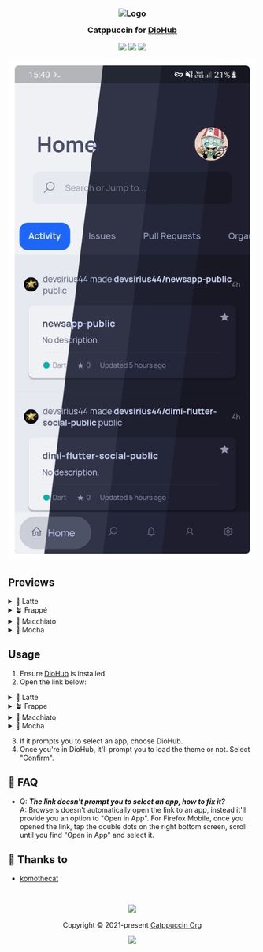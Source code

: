<h3 align="center">
	<img src="https://raw.githubusercontent.com/catppuccin/catppuccin/main/assets/logos/exports/1544x1544_circle.png" width="100" alt="Logo"/><br/>
	<img src="https://raw.githubusercontent.com/catppuccin/catppuccin/main/assets/misc/transparent.png" height="30" width="0px"/>
	Catppuccin for <a href="https://github.com/NamanShergill/diohub">DioHub</a>
	<img src="https://raw.githubusercontent.com/catppuccin/catppuccin/main/assets/misc/transparent.png" height="30" width="0px"/>
</h3>

<p align="center">
	<a href="https://github.com/UrNightmaree/catppuccin-diohub/stargazers"><img src="https://img.shields.io/github/stars/UrNightmaree/catppuccin-diohub?colorA=363a4f&colorB=b7bdf8&style=for-the-badge"></a>
	<a href="https://github.com/UrNightmaree/catppuccin-diohub/issues"><img src="https://img.shields.io/github/issues/UrNightmaree/catppuccin-diohub?colorA=363a4f&colorB=f5a97f&style=for-the-badge"></a>
	<a href="https://github.com/UrNightmaree/catppuccin-diohub/contributors"><img src="https://img.shields.io/github/contributors/UrNightmaree/catppuccin-diohub?colorA=363a4f&colorB=a6da95&style=for-the-badge"></a>
</p>

<p align="center">
	<img src="./assets/preview.webp"/>
</p>

## Previews

<details>
<summary>🌻 Latte</summary>

<img src="./assets/latte.webp"/>
</details>
<details>
<summary>🪴 Frappé</summary>

<img src="./assets/frappe.webp"/>
</details>
<details>
<summary>🌺 Macchiato</summary>

<img src="./assets/macchiato.webp"/>
</details>
<details>
<summary>🌿 Mocha</summary>

<img src="./assets/mocha.webp"/>
</details>

## Usage

1. Ensure [DioHub](https://github.com/NamanShergill/diohub) is installed.
2. Open the link below:
<details>
<summary>🌻 Latte</summary>

- <img alt="Latte Rosewater" src="https://github.com/catppuccin/catppuccin/raw/main/assets/palette/circles/latte_rosewater.png" height="12" weight="12"> **<a href="https://theme.felix.diohub?format_ver=0&elementsOnColors=ff5c5f77&faded2=ff8c8fa1&green=ff40a02b&baseElements=ff6c6f85&faded3=ff7c7f93&secondary=ffdce0e8&primary=ffeff1f5&faded1=ff9ca0b0&red=ffd20f39">&nbsp;Rosewater</a>**
- <img alt="Latte Flamingo" src="https://github.com/catppuccin/catppuccin/raw/main/assets/palette/circles/latte_flamingo.png" height="12" weight="12"> **<a href="https://theme.felix.diohub?format_ver=0&elementsOnColors=ff5c5f77&faded2=ff8c8fa1&green=ff40a02b&baseElements=ff6c6f85&faded3=ff7c7f93&secondary=ffdce0e8&primary=ffeff1f5&faded1=ff9ca0b0&red=ffd20f39">&nbsp;Flamingo</a>**
- <img alt="Latte Pink" src="https://github.com/catppuccin/catppuccin/raw/main/assets/palette/circles/latte_pink.png" height="12" weight="12"> **<a href="https://theme.felix.diohub?format_ver=0&elementsOnColors=ff5c5f77&faded2=ff8c8fa1&green=ff40a02b&baseElements=ff6c6f85&faded3=ff7c7f93&secondary=ffdce0e8&primary=ffeff1f5&faded1=ff9ca0b0&red=ffd20f39">&nbsp;Pink</a>**
- <img alt="Latte Mauve" src="https://github.com/catppuccin/catppuccin/raw/main/assets/palette/circles/latte_mauve.png" height="12" weight="12"> **<a href="https://theme.felix.diohub?format_ver=0&elementsOnColors=ff5c5f77&faded2=ff8c8fa1&green=ff40a02b&baseElements=ff6c6f85&faded3=ff7c7f93&secondary=ffdce0e8&primary=ffeff1f5&faded1=ff9ca0b0&red=ffd20f39">&nbsp;Mauve</a>**
- <img alt="Latte Red" src="https://github.com/catppuccin/catppuccin/raw/main/assets/palette/circles/latte_red.png" height="12" weight="12"> **<a href="https://theme.felix.diohub?format_ver=0&elementsOnColors=ff5c5f77&faded2=ff8c8fa1&green=ff40a02b&baseElements=ff6c6f85&faded3=ff7c7f93&secondary=ffdce0e8&primary=ffeff1f5&faded1=ff9ca0b0&red=ffd20f39">&nbsp;Red</a>**
- <img alt="Latte Maroon" src="https://github.com/catppuccin/catppuccin/raw/main/assets/palette/circles/latte_maroon.png" height="12" weight="12"> **<a href="https://theme.felix.diohub?format_ver=0&elementsOnColors=ff5c5f77&faded2=ff8c8fa1&green=ff40a02b&baseElements=ff6c6f85&faded3=ff7c7f93&secondary=ffdce0e8&primary=ffeff1f5&faded1=ff9ca0b0&red=ffd20f39">&nbsp;Maroon</a>**
- <img alt="Latte Peach" src="https://github.com/catppuccin/catppuccin/raw/main/assets/palette/circles/latte_peach.png" height="12" weight="12"> **<a href="https://theme.felix.diohub?format_ver=0&elementsOnColors=ff5c5f77&faded2=ff8c8fa1&green=ff40a02b&baseElements=ff6c6f85&faded3=ff7c7f93&secondary=ffdce0e8&primary=ffeff1f5&faded1=ff9ca0b0&red=ffd20f39">&nbsp;Peach</a>**
- <img alt="Latte Yellow" src="https://github.com/catppuccin/catppuccin/raw/main/assets/palette/circles/latte_yellow.png" height="12" weight="12"> **<a href="https://theme.felix.diohub?format_ver=0&elementsOnColors=ff5c5f77&faded2=ff8c8fa1&green=ff40a02b&baseElements=ff6c6f85&faded3=ff7c7f93&secondary=ffdce0e8&primary=ffeff1f5&faded1=ff9ca0b0&red=ffd20f39">&nbsp;Yellow</a>**
- <img alt="Latte Green" src="https://github.com/catppuccin/catppuccin/raw/main/assets/palette/circles/latte_green.png" height="12" weight="12"> **<a href="https://theme.felix.diohub?format_ver=0&elementsOnColors=ff5c5f77&faded2=ff8c8fa1&green=ff40a02b&baseElements=ff6c6f85&faded3=ff7c7f93&secondary=ffdce0e8&primary=ffeff1f5&faded1=ff9ca0b0&red=ffd20f39">&nbsp;Green</a>**
- <img alt="Latte Teal" src="https://github.com/catppuccin/catppuccin/raw/main/assets/palette/circles/latte_teal.png" height="12" weight="12"> **<a href="https://theme.felix.diohub?format_ver=0&elementsOnColors=ff5c5f77&faded2=ff8c8fa1&green=ff40a02b&baseElements=ff6c6f85&faded3=ff7c7f93&secondary=ffdce0e8&primary=ffeff1f5&faded1=ff9ca0b0&red=ffd20f39">&nbsp;Teal</a>**
- <img alt="Latte Sky" src="https://github.com/catppuccin/catppuccin/raw/main/assets/palette/circles/latte_sky.png" height="12" weight="12"> **<a href="https://theme.felix.diohub?format_ver=0&elementsOnColors=ff5c5f77&faded2=ff8c8fa1&green=ff40a02b&baseElements=ff6c6f85&faded3=ff7c7f93&secondary=ffdce0e8&primary=ffeff1f5&faded1=ff9ca0b0&red=ffd20f39">&nbsp;Sky</a>**
- <img alt="Latte Sapphire" src="https://github.com/catppuccin/catppuccin/raw/main/assets/palette/circles/latte_sapphire.png" height="12" weight="12"> **<a href="https://theme.felix.diohub?format_ver=0&elementsOnColors=ff5c5f77&faded2=ff8c8fa1&green=ff40a02b&baseElements=ff6c6f85&faded3=ff7c7f93&secondary=ffdce0e8&primary=ffeff1f5&faded1=ff9ca0b0&red=ffd20f39">&nbsp;Sapphire</a>**
- <img alt="Latte Blue" src="https://github.com/catppuccin/catppuccin/raw/main/assets/palette/circles/latte_blue.png" height="12" weight="12"> **<a href="https://theme.felix.diohub?format_ver=0&elementsOnColors=ff5c5f77&faded2=ff8c8fa1&green=ff40a02b&baseElements=ff6c6f85&faded3=ff7c7f93&secondary=ffdce0e8&primary=ffeff1f5&faded1=ff9ca0b0&red=ffd20f39">&nbsp;Blue</a>**
- <img alt="Latte Lavender" src="https://github.com/catppuccin/catppuccin/raw/main/assets/palette/circles/latte_lavender.png" height="12" weight="12"> **<a href="https://theme.felix.diohub?format_ver=0&elementsOnColors=ff5c5f77&faded2=ff8c8fa1&green=ff40a02b&baseElements=ff6c6f85&faded3=ff7c7f93&secondary=ffdce0e8&primary=ffeff1f5&faded1=ff9ca0b0&red=ffd20f39">&nbsp;Lavender</a>**
- <img alt="Latte Text" src="https://github.com/catppuccin/catppuccin/raw/main/assets/palette/circles/latte_text.png" height="12" weight="12"> **<a href="https://theme.felix.diohub?format_ver=0&elementsOnColors=ff5c5f77&faded2=ff8c8fa1&green=ff40a02b&baseElements=ff6c6f85&faded3=ff7c7f93&secondary=ffdce0e8&primary=ffeff1f5&faded1=ff9ca0b0&red=ffd20f39">&nbsp;Text</a>**
</details>
<details>
<summary>🪴 Frappe</summary>


- <img alt="Frappe Rosewater" src="https://github.com/catppuccin/catppuccin/raw/main/assets/palette/circles/frappe_rosewater.png" height="12" weight="12"> **<a href="https://theme.felix.diohub?format_ver=0&primary=ff303446&faded1=ff737994&baseElements=ffa5adce&red=ffe78284&faded3=ff949cbb&elementsOnColors=ffb5bfe2&secondary=ff232634&faded2=ff838ba7&green=ffa6d189">&nbsp;Rosewater</a>**
- <img alt="Frappe Flamingo" src="https://github.com/catppuccin/catppuccin/raw/main/assets/palette/circles/frappe_flamingo.png" height="12" weight="12"> **<a href="https://theme.felix.diohub?format_ver=0&primary=ff303446&faded1=ff737994&baseElements=ffa5adce&red=ffe78284&faded3=ff949cbb&elementsOnColors=ffb5bfe2&secondary=ff232634&faded2=ff838ba7&green=ffa6d189">&nbsp;Flamingo</a>**
- <img alt="Frappe Pink" src="https://github.com/catppuccin/catppuccin/raw/main/assets/palette/circles/frappe_pink.png" height="12" weight="12"> **<a href="https://theme.felix.diohub?format_ver=0&primary=ff303446&faded1=ff737994&baseElements=ffa5adce&red=ffe78284&faded3=ff949cbb&elementsOnColors=ffb5bfe2&secondary=ff232634&faded2=ff838ba7&green=ffa6d189">&nbsp;Pink</a>**
- <img alt="Frappe Mauve" src="https://github.com/catppuccin/catppuccin/raw/main/assets/palette/circles/frappe_mauve.png" height="12" weight="12"> **<a href="https://theme.felix.diohub?format_ver=0&primary=ff303446&faded1=ff737994&baseElements=ffa5adce&red=ffe78284&faded3=ff949cbb&elementsOnColors=ffb5bfe2&secondary=ff232634&faded2=ff838ba7&green=ffa6d189">&nbsp;Mauve</a>**
- <img alt="Frappe Red" src="https://github.com/catppuccin/catppuccin/raw/main/assets/palette/circles/frappe_red.png" height="12" weight="12"> **<a href="https://theme.felix.diohub?format_ver=0&primary=ff303446&faded1=ff737994&baseElements=ffa5adce&red=ffe78284&faded3=ff949cbb&elementsOnColors=ffb5bfe2&secondary=ff232634&faded2=ff838ba7&green=ffa6d189">&nbsp;Red</a>**
- <img alt="Frappe Maroon" src="https://github.com/catppuccin/catppuccin/raw/main/assets/palette/circles/frappe_maroon.png" height="12" weight="12"> **<a href="https://theme.felix.diohub?format_ver=0&primary=ff303446&faded1=ff737994&baseElements=ffa5adce&red=ffe78284&faded3=ff949cbb&elementsOnColors=ffb5bfe2&secondary=ff232634&faded2=ff838ba7&green=ffa6d189">&nbsp;Maroon</a>**
- <img alt="Frappe Peach" src="https://github.com/catppuccin/catppuccin/raw/main/assets/palette/circles/frappe_peach.png" height="12" weight="12"> **<a href="https://theme.felix.diohub?format_ver=0&primary=ff303446&faded1=ff737994&baseElements=ffa5adce&red=ffe78284&faded3=ff949cbb&elementsOnColors=ffb5bfe2&secondary=ff232634&faded2=ff838ba7&green=ffa6d189">&nbsp;Peach</a>**
- <img alt="Frappe Yellow" src="https://github.com/catppuccin/catppuccin/raw/main/assets/palette/circles/frappe_yellow.png" height="12" weight="12"> **<a href="https://theme.felix.diohub?format_ver=0&primary=ff303446&faded1=ff737994&baseElements=ffa5adce&red=ffe78284&faded3=ff949cbb&elementsOnColors=ffb5bfe2&secondary=ff232634&faded2=ff838ba7&green=ffa6d189">&nbsp;Yellow</a>**
- <img alt="Frappe Green" src="https://github.com/catppuccin/catppuccin/raw/main/assets/palette/circles/frappe_green.png" height="12" weight="12"> **<a href="https://theme.felix.diohub?format_ver=0&primary=ff303446&faded1=ff737994&baseElements=ffa5adce&red=ffe78284&faded3=ff949cbb&elementsOnColors=ffb5bfe2&secondary=ff232634&faded2=ff838ba7&green=ffa6d189">&nbsp;Green</a>**
- <img alt="Frappe Teal" src="https://github.com/catppuccin/catppuccin/raw/main/assets/palette/circles/frappe_teal.png" height="12" weight="12"> **<a href="https://theme.felix.diohub?format_ver=0&primary=ff303446&faded1=ff737994&baseElements=ffa5adce&red=ffe78284&faded3=ff949cbb&elementsOnColors=ffb5bfe2&secondary=ff232634&faded2=ff838ba7&green=ffa6d189">&nbsp;Teal</a>**
- <img alt="Frappe Sky" src="https://github.com/catppuccin/catppuccin/raw/main/assets/palette/circles/frappe_sky.png" height="12" weight="12"> **<a href="https://theme.felix.diohub?format_ver=0&primary=ff303446&faded1=ff737994&baseElements=ffa5adce&red=ffe78284&faded3=ff949cbb&elementsOnColors=ffb5bfe2&secondary=ff232634&faded2=ff838ba7&green=ffa6d189">&nbsp;Sky</a>**
- <img alt="Frappe Sapphire" src="https://github.com/catppuccin/catppuccin/raw/main/assets/palette/circles/frappe_sapphire.png" height="12" weight="12"> **<a href="https://theme.felix.diohub?format_ver=0&primary=ff303446&faded1=ff737994&baseElements=ffa5adce&red=ffe78284&faded3=ff949cbb&elementsOnColors=ffb5bfe2&secondary=ff232634&faded2=ff838ba7&green=ffa6d189">&nbsp;Sapphire</a>**
- <img alt="Frappe Blue" src="https://github.com/catppuccin/catppuccin/raw/main/assets/palette/circles/frappe_blue.png" height="12" weight="12"> **<a href="https://theme.felix.diohub?format_ver=0&primary=ff303446&faded1=ff737994&baseElements=ffa5adce&red=ffe78284&faded3=ff949cbb&elementsOnColors=ffb5bfe2&secondary=ff232634&faded2=ff838ba7&green=ffa6d189">&nbsp;Blue</a>**
- <img alt="Frappe Lavender" src="https://github.com/catppuccin/catppuccin/raw/main/assets/palette/circles/frappe_lavender.png" height="12" weight="12"> **<a href="https://theme.felix.diohub?format_ver=0&primary=ff303446&faded1=ff737994&baseElements=ffa5adce&red=ffe78284&faded3=ff949cbb&elementsOnColors=ffb5bfe2&secondary=ff232634&faded2=ff838ba7&green=ffa6d189">&nbsp;Lavender</a>**
- <img alt="Frappe Text" src="https://github.com/catppuccin/catppuccin/raw/main/assets/palette/circles/frappe_text.png" height="12" weight="12"> **<a href="https://theme.felix.diohub?format_ver=0&primary=ff303446&faded1=ff737994&baseElements=ffa5adce&red=ffe78284&faded3=ff949cbb&elementsOnColors=ffb5bfe2&secondary=ff232634&faded2=ff838ba7&green=ffa6d189">&nbsp;Text</a>**
</details>
<details>
<summary>🌺 Macchiato</summary>

- <img alt="Macchiato Rosewater" src="https://github.com/catppuccin/catppuccin/raw/main/assets/palette/circles/macchiato_rosewater.png" height="12" weight="12"> **<a href="https://theme.felix.diohub?format_ver=0&faded2=ff8087a2&secondary=ff181926&faded3=ff939ab7&elementsOnColors=ffb8c0e0&baseElements=ffa5adcb&red=ffed8796&faded1=ff6e738d&green=ffa6da95&primary=ff24273a">&nbsp;Rosewater</a>**
- <img alt="Macchiato Flamingo" src="https://github.com/catppuccin/catppuccin/raw/main/assets/palette/circles/macchiato_flamingo.png" height="12" weight="12"> **<a href="https://theme.felix.diohub?format_ver=0&faded2=ff8087a2&secondary=ff181926&faded3=ff939ab7&elementsOnColors=ffb8c0e0&baseElements=ffa5adcb&red=ffed8796&faded1=ff6e738d&green=ffa6da95&primary=ff24273a">&nbsp;Flamingo</a>**
- <img alt="Macchiato Pink" src="https://github.com/catppuccin/catppuccin/raw/main/assets/palette/circles/macchiato_pink.png" height="12" weight="12"> **<a href="https://theme.felix.diohub?format_ver=0&faded2=ff8087a2&secondary=ff181926&faded3=ff939ab7&elementsOnColors=ffb8c0e0&baseElements=ffa5adcb&red=ffed8796&faded1=ff6e738d&green=ffa6da95&primary=ff24273a">&nbsp;Pink</a>**
- <img alt="Macchiato Mauve" src="https://github.com/catppuccin/catppuccin/raw/main/assets/palette/circles/macchiato_mauve.png" height="12" weight="12"> **<a href="https://theme.felix.diohub?format_ver=0&faded2=ff8087a2&secondary=ff181926&faded3=ff939ab7&elementsOnColors=ffb8c0e0&baseElements=ffa5adcb&red=ffed8796&faded1=ff6e738d&green=ffa6da95&primary=ff24273a">&nbsp;Mauve</a>**
- <img alt="Macchiato Red" src="https://github.com/catppuccin/catppuccin/raw/main/assets/palette/circles/macchiato_red.png" height="12" weight="12"> **<a href="https://theme.felix.diohub?format_ver=0&faded2=ff8087a2&secondary=ff181926&faded3=ff939ab7&elementsOnColors=ffb8c0e0&baseElements=ffa5adcb&red=ffed8796&faded1=ff6e738d&green=ffa6da95&primary=ff24273a">&nbsp;Red</a>**
- <img alt="Macchiato Maroon" src="https://github.com/catppuccin/catppuccin/raw/main/assets/palette/circles/macchiato_maroon.png" height="12" weight="12"> **<a href="https://theme.felix.diohub?format_ver=0&faded2=ff8087a2&secondary=ff181926&faded3=ff939ab7&elementsOnColors=ffb8c0e0&baseElements=ffa5adcb&red=ffed8796&faded1=ff6e738d&green=ffa6da95&primary=ff24273a">&nbsp;Maroon</a>**
- <img alt="Macchiato Peach" src="https://github.com/catppuccin/catppuccin/raw/main/assets/palette/circles/macchiato_peach.png" height="12" weight="12"> **<a href="https://theme.felix.diohub?format_ver=0&faded2=ff8087a2&secondary=ff181926&faded3=ff939ab7&elementsOnColors=ffb8c0e0&baseElements=ffa5adcb&red=ffed8796&faded1=ff6e738d&green=ffa6da95&primary=ff24273a">&nbsp;Peach</a>**
- <img alt="Macchiato Yellow" src="https://github.com/catppuccin/catppuccin/raw/main/assets/palette/circles/macchiato_yellow.png" height="12" weight="12"> **<a href="https://theme.felix.diohub?format_ver=0&faded2=ff8087a2&secondary=ff181926&faded3=ff939ab7&elementsOnColors=ffb8c0e0&baseElements=ffa5adcb&red=ffed8796&faded1=ff6e738d&green=ffa6da95&primary=ff24273a">&nbsp;Yellow</a>**
- <img alt="Macchiato Green" src="https://github.com/catppuccin/catppuccin/raw/main/assets/palette/circles/macchiato_green.png" height="12" weight="12"> **<a href="https://theme.felix.diohub?format_ver=0&faded2=ff8087a2&secondary=ff181926&faded3=ff939ab7&elementsOnColors=ffb8c0e0&baseElements=ffa5adcb&red=ffed8796&faded1=ff6e738d&green=ffa6da95&primary=ff24273a">&nbsp;Green</a>**
- <img alt="Macchiato Teal" src="https://github.com/catppuccin/catppuccin/raw/main/assets/palette/circles/macchiato_teal.png" height="12" weight="12"> **<a href="https://theme.felix.diohub?format_ver=0&faded2=ff8087a2&secondary=ff181926&faded3=ff939ab7&elementsOnColors=ffb8c0e0&baseElements=ffa5adcb&red=ffed8796&faded1=ff6e738d&green=ffa6da95&primary=ff24273a">&nbsp;Teal</a>**
- <img alt="Macchiato Sky" src="https://github.com/catppuccin/catppuccin/raw/main/assets/palette/circles/macchiato_sky.png" height="12" weight="12"> **<a href="https://theme.felix.diohub?format_ver=0&faded2=ff8087a2&secondary=ff181926&faded3=ff939ab7&elementsOnColors=ffb8c0e0&baseElements=ffa5adcb&red=ffed8796&faded1=ff6e738d&green=ffa6da95&primary=ff24273a">&nbsp;Sky</a>**
- <img alt="Macchiato Sapphire" src="https://github.com/catppuccin/catppuccin/raw/main/assets/palette/circles/macchiato_sapphire.png" height="12" weight="12"> **<a href="https://theme.felix.diohub?format_ver=0&faded2=ff8087a2&secondary=ff181926&faded3=ff939ab7&elementsOnColors=ffb8c0e0&baseElements=ffa5adcb&red=ffed8796&faded1=ff6e738d&green=ffa6da95&primary=ff24273a">&nbsp;Sapphire</a>**
- <img alt="Macchiato Blue" src="https://github.com/catppuccin/catppuccin/raw/main/assets/palette/circles/macchiato_blue.png" height="12" weight="12"> **<a href="https://theme.felix.diohub?format_ver=0&faded2=ff8087a2&secondary=ff181926&faded3=ff939ab7&elementsOnColors=ffb8c0e0&baseElements=ffa5adcb&red=ffed8796&faded1=ff6e738d&green=ffa6da95&primary=ff24273a">&nbsp;Blue</a>**
- <img alt="Macchiato Lavender" src="https://github.com/catppuccin/catppuccin/raw/main/assets/palette/circles/macchiato_lavender.png" height="12" weight="12"> **<a href="https://theme.felix.diohub?format_ver=0&faded2=ff8087a2&secondary=ff181926&faded3=ff939ab7&elementsOnColors=ffb8c0e0&baseElements=ffa5adcb&red=ffed8796&faded1=ff6e738d&green=ffa6da95&primary=ff24273a">&nbsp;Lavender</a>**
- <img alt="Macchiato Text" src="https://github.com/catppuccin/catppuccin/raw/main/assets/palette/circles/macchiato_text.png" height="12" weight="12"> **<a href="https://theme.felix.diohub?format_ver=0&faded2=ff8087a2&secondary=ff181926&faded3=ff939ab7&elementsOnColors=ffb8c0e0&baseElements=ffa5adcb&red=ffed8796&faded1=ff6e738d&green=ffa6da95&primary=ff24273a">&nbsp;Text</a>**
</details>
<details>
<summary>🌿 Mocha</summary>

- <img alt="Mocha Rosewater" src="https://github.com/catppuccin/catppuccin/raw/main/assets/palette/circles/mocha_rosewater.png" height="12" weight="12"> **<a href="https://theme.felix.diohub?format_ver=0&faded3=ff9399b2&red=fff38ba8&faded2=ff7f849c&primary=ff1e1e2e&secondary=ff11111b&green=ffa6e3a1&baseElements=ffa6adc8&faded1=ff6c7086&elementsOnColors=ffbac2de">&nbsp;Rosewater</a>**
- <img alt="Mocha Flamingo" src="https://github.com/catppuccin/catppuccin/raw/main/assets/palette/circles/mocha_flamingo.png" height="12" weight="12"> **<a href="https://theme.felix.diohub?format_ver=0&faded3=ff9399b2&red=fff38ba8&faded2=ff7f849c&primary=ff1e1e2e&secondary=ff11111b&green=ffa6e3a1&baseElements=ffa6adc8&faded1=ff6c7086&elementsOnColors=ffbac2de">&nbsp;Flamingo</a>**
- <img alt="Mocha Pink" src="https://github.com/catppuccin/catppuccin/raw/main/assets/palette/circles/mocha_pink.png" height="12" weight="12"> **<a href="https://theme.felix.diohub?format_ver=0&faded3=ff9399b2&red=fff38ba8&faded2=ff7f849c&primary=ff1e1e2e&secondary=ff11111b&green=ffa6e3a1&baseElements=ffa6adc8&faded1=ff6c7086&elementsOnColors=ffbac2de">&nbsp;Pink</a>**
- <img alt="Mocha Mauve" src="https://github.com/catppuccin/catppuccin/raw/main/assets/palette/circles/mocha_mauve.png" height="12" weight="12"> **<a href="https://theme.felix.diohub?format_ver=0&faded3=ff9399b2&red=fff38ba8&faded2=ff7f849c&primary=ff1e1e2e&secondary=ff11111b&green=ffa6e3a1&baseElements=ffa6adc8&faded1=ff6c7086&elementsOnColors=ffbac2de">&nbsp;Mauve</a>**
- <img alt="Mocha Red" src="https://github.com/catppuccin/catppuccin/raw/main/assets/palette/circles/mocha_red.png" height="12" weight="12"> **<a href="https://theme.felix.diohub?format_ver=0&faded3=ff9399b2&red=fff38ba8&faded2=ff7f849c&primary=ff1e1e2e&secondary=ff11111b&green=ffa6e3a1&baseElements=ffa6adc8&faded1=ff6c7086&elementsOnColors=ffbac2de">&nbsp;Red</a>**
- <img alt="Mocha Maroon" src="https://github.com/catppuccin/catppuccin/raw/main/assets/palette/circles/mocha_maroon.png" height="12" weight="12"> **<a href="https://theme.felix.diohub?format_ver=0&faded3=ff9399b2&red=fff38ba8&faded2=ff7f849c&primary=ff1e1e2e&secondary=ff11111b&green=ffa6e3a1&baseElements=ffa6adc8&faded1=ff6c7086&elementsOnColors=ffbac2de">&nbsp;Maroon</a>**
- <img alt="Mocha Peach" src="https://github.com/catppuccin/catppuccin/raw/main/assets/palette/circles/mocha_peach.png" height="12" weight="12"> **<a href="https://theme.felix.diohub?format_ver=0&faded3=ff9399b2&red=fff38ba8&faded2=ff7f849c&primary=ff1e1e2e&secondary=ff11111b&green=ffa6e3a1&baseElements=ffa6adc8&faded1=ff6c7086&elementsOnColors=ffbac2de">&nbsp;Peach</a>**
- <img alt="Mocha Yellow" src="https://github.com/catppuccin/catppuccin/raw/main/assets/palette/circles/mocha_yellow.png" height="12" weight="12"> **<a href="https://theme.felix.diohub?format_ver=0&faded3=ff9399b2&red=fff38ba8&faded2=ff7f849c&primary=ff1e1e2e&secondary=ff11111b&green=ffa6e3a1&baseElements=ffa6adc8&faded1=ff6c7086&elementsOnColors=ffbac2de">&nbsp;Yellow</a>**
- <img alt="Mocha Green" src="https://github.com/catppuccin/catppuccin/raw/main/assets/palette/circles/mocha_green.png" height="12" weight="12"> **<a href="https://theme.felix.diohub?format_ver=0&faded3=ff9399b2&red=fff38ba8&faded2=ff7f849c&primary=ff1e1e2e&secondary=ff11111b&green=ffa6e3a1&baseElements=ffa6adc8&faded1=ff6c7086&elementsOnColors=ffbac2de">&nbsp;Green</a>**
- <img alt="Mocha Teal" src="https://github.com/catppuccin/catppuccin/raw/main/assets/palette/circles/mocha_teal.png" height="12" weight="12"> **<a href="https://theme.felix.diohub?format_ver=0&faded3=ff9399b2&red=fff38ba8&faded2=ff7f849c&primary=ff1e1e2e&secondary=ff11111b&green=ffa6e3a1&baseElements=ffa6adc8&faded1=ff6c7086&elementsOnColors=ffbac2de">&nbsp;Teal</a>**
- <img alt="Mocha Sky" src="https://github.com/catppuccin/catppuccin/raw/main/assets/palette/circles/mocha_sky.png" height="12" weight="12"> **<a href="https://theme.felix.diohub?format_ver=0&faded3=ff9399b2&red=fff38ba8&faded2=ff7f849c&primary=ff1e1e2e&secondary=ff11111b&green=ffa6e3a1&baseElements=ffa6adc8&faded1=ff6c7086&elementsOnColors=ffbac2de">&nbsp;Sky</a>**
- <img alt="Mocha Sapphire" src="https://github.com/catppuccin/catppuccin/raw/main/assets/palette/circles/mocha_sapphire.png" height="12" weight="12"> **<a href="https://theme.felix.diohub?format_ver=0&faded3=ff9399b2&red=fff38ba8&faded2=ff7f849c&primary=ff1e1e2e&secondary=ff11111b&green=ffa6e3a1&baseElements=ffa6adc8&faded1=ff6c7086&elementsOnColors=ffbac2de">&nbsp;Sapphire</a>**
- <img alt="Mocha Blue" src="https://github.com/catppuccin/catppuccin/raw/main/assets/palette/circles/mocha_blue.png" height="12" weight="12"> **<a href="https://theme.felix.diohub?format_ver=0&faded3=ff9399b2&red=fff38ba8&faded2=ff7f849c&primary=ff1e1e2e&secondary=ff11111b&green=ffa6e3a1&baseElements=ffa6adc8&faded1=ff6c7086&elementsOnColors=ffbac2de">&nbsp;Blue</a>**
- <img alt="Mocha Lavender" src="https://github.com/catppuccin/catppuccin/raw/main/assets/palette/circles/mocha_lavender.png" height="12" weight="12"> **<a href="https://theme.felix.diohub?format_ver=0&faded3=ff9399b2&red=fff38ba8&faded2=ff7f849c&primary=ff1e1e2e&secondary=ff11111b&green=ffa6e3a1&baseElements=ffa6adc8&faded1=ff6c7086&elementsOnColors=ffbac2de">&nbsp;Lavender</a>**
- <img alt="Mocha Text" src="https://github.com/catppuccin/catppuccin/raw/main/assets/palette/circles/mocha_text.png" height="12" weight="12"> **<a href="https://theme.felix.diohub?format_ver=0&faded3=ff9399b2&red=fff38ba8&faded2=ff7f849c&primary=ff1e1e2e&secondary=ff11111b&green=ffa6e3a1&baseElements=ffa6adc8&faded1=ff6c7086&elementsOnColors=ffbac2de">&nbsp;Text</a>**
</details>

3. If it prompts you to select an app, choose DioHub.
4. Once you're in DioHub, it'll prompt you to load the theme or not. Select "Confirm".

## 🙋 FAQ

- Q: **_The link doesn't prompt you to select an app, how to fix it?_**\
  A: Browsers doesn't automatically open the link to an app, instead it'll provide you an option to "Open in App". For Firefox Mobile, once you opened the link, tap the double dots on the right bottom screen, scroll until you find "Open in App" and select it.

## 💝 Thanks to

- [komothecat](https://github.com/komothecat)

&nbsp;

<p align="center">
	<img src="https://raw.githubusercontent.com/catppuccin/catppuccin/main/assets/footers/gray0_ctp_on_line.svg?sanitize=true" />
</p>

<p align="center">
	Copyright &copy; 2021-present <a href="https://github.com/catppuccin" target="_blank">Catppuccin Org</a>
</p>

<p align="center">
	<a href="https://github.com/catppuccin/catppuccin/blob/main/LICENSE"><img src="https://img.shields.io/static/v1.svg?style=for-the-badge&label=License&message=MIT&logoColor=d9e0ee&colorA=363a4f&colorB=b7bdf8"/></a>
</p>
